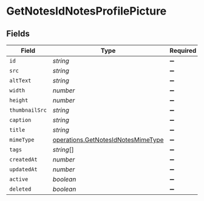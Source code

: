 # GetNotesIdNotesProfilePicture


## Fields

| Field                                                                                    | Type                                                                                     | Required                                                                                 | Description                                                                              |
| ---------------------------------------------------------------------------------------- | ---------------------------------------------------------------------------------------- | ---------------------------------------------------------------------------------------- | ---------------------------------------------------------------------------------------- |
| `id`                                                                                     | *string*                                                                                 | :heavy_minus_sign:                                                                       | N/A                                                                                      |
| `src`                                                                                    | *string*                                                                                 | :heavy_minus_sign:                                                                       | N/A                                                                                      |
| `altText`                                                                                | *string*                                                                                 | :heavy_minus_sign:                                                                       | N/A                                                                                      |
| `width`                                                                                  | *number*                                                                                 | :heavy_minus_sign:                                                                       | N/A                                                                                      |
| `height`                                                                                 | *number*                                                                                 | :heavy_minus_sign:                                                                       | N/A                                                                                      |
| `thumbnailSrc`                                                                           | *string*                                                                                 | :heavy_minus_sign:                                                                       | N/A                                                                                      |
| `caption`                                                                                | *string*                                                                                 | :heavy_minus_sign:                                                                       | N/A                                                                                      |
| `title`                                                                                  | *string*                                                                                 | :heavy_minus_sign:                                                                       | N/A                                                                                      |
| `mimeType`                                                                               | [operations.GetNotesIdNotesMimeType](../../models/operations/getnotesidnotesmimetype.md) | :heavy_minus_sign:                                                                       | N/A                                                                                      |
| `tags`                                                                                   | *string*[]                                                                               | :heavy_minus_sign:                                                                       | N/A                                                                                      |
| `createdAt`                                                                              | *number*                                                                                 | :heavy_minus_sign:                                                                       | N/A                                                                                      |
| `updatedAt`                                                                              | *number*                                                                                 | :heavy_minus_sign:                                                                       | N/A                                                                                      |
| `active`                                                                                 | *boolean*                                                                                | :heavy_minus_sign:                                                                       | N/A                                                                                      |
| `deleted`                                                                                | *boolean*                                                                                | :heavy_minus_sign:                                                                       | N/A                                                                                      |
